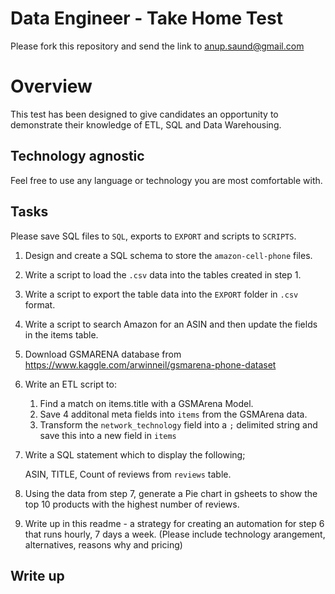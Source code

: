 # Data Engineer - Take Home Test

Please fork this repository and send the link to anup.saund@gmail.com

# Overview 
This test has been designed to give candidates an opportunity to demonstrate their knowledge of ETL, SQL and Data Warehousing.

## Technology agnostic
Feel free to use any language or technology you are most comfortable with.


## Tasks
Please save SQL files to `SQL`, exports to `EXPORT` and scripts to `SCRIPTS`.

1. Design and create a SQL schema to store the `amazon-cell-phone` files.
 
2. Write a script to load the `.csv` data into the tables created in step 1.
  
3. Write a script to export the table data into the `EXPORT` folder in `.csv` format.

4. Write a script to search Amazon for an ASIN and then update the fields in the items table.

5. Download GSMARENA database from https://www.kaggle.com/arwinneil/gsmarena-phone-dataset

6. Write an ETL script to:
    1. Find a match on items.title with a GSMArena Model. 
    1. Save 4 additonal meta fields into `items` from the GSMArena data.
    1. Transform the `network_technology` field into a `;` delimited string and save this into a new field in `items`

7. Write a SQL statement which to display the following;

    ASIN, TITLE, Count of reviews from  `reviews` table.

8. Using the data from step 7, generate a Pie chart in gsheets to show the top 10 products with the highest number of reviews.

9. Write up in this readme - a strategy for creating an automation for step 6 that runs hourly, 7 days a week. (Please include technology arangement, alternatives, reasons why and pricing)

Write up
--------


